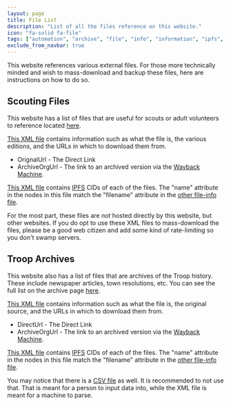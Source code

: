 ```yaml
---
layout: page
title: File List
description: "List of all the files reference on this website."
icon: "fa-solid fa-file"
tags: ["automation", "archive", "file", "info", "information", "ipfs", "metadata", "mirrors", "web3", "xml"]
exclude_from_navbar: true
---
```


This website references various external files.  For those more technically minded and wish to mass-download and backup these files, here are instructions on how to do so.

## Scouting Files

This website has a list of files that are useful for scouts or adult volunteers to reference located [here](/files/index.html).

[This XML file](/fileinfo/fileinfo.xml) contains information such as what the file is, the various editions, and the URLs in which to download them from.

* OrignalUrl - The Direct Link
* ArchiveOrgUrl - The link to an archived version via the [Wayback Machine](https://web.archive.org/).

[This XML file](/fileinfo/ipfs.xml) contains [IPFS](https://en.wikipedia.org/wiki/InterPlanetary_File_System) CIDs of each of the files.  The "name" attribute in the nodes in this file match the "filename" attribute in the [other file-info file](/fileinfo/fileinfo.xml).

For the most part, these files are _not_ hosted directly by this website, but other websites.  If you do opt to use these XML files to mass-download the files, please be a good web citizen and add some kind of rate-limiting so you don't swamp servers.

## Troop Archives

This website also has a list of files that are archives of the Troop history.  These include newspaper articles, town resolutions, etc.  You can see the full list on the archive page [here](/about/archive.html).

[This XML file](/fileinfo/archivedfileinfo.xml) contains information such as what the file is, the original source, and the URLs in which to download them from.

* DirectUrl - The Direct Link
* ArchiveOrgUrl - The link to an archived version via the [Wayback Machine](https://web.archive.org/).

[This XML file](/fileinfo/archive_files_ipfs.xml) contains [IPFS](https://en.wikipedia.org/wiki/InterPlanetary_File_System) CIDs of each of the files.  The "name" attribute in the nodes in this file match the "filename" attribute in the [other file-info file](/fileinfo/archivedfileinfo.xml).

You may notice that there is a [CSV file](/fileinfo/archivedfiledata.csv) as well.  It is recommended to not use that.  That is meant for a person to input data into, while the XML file is meant for a machine to parse.
